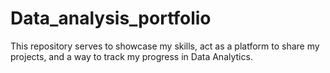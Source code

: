 # Data_analysis_portfolio
This repository serves to showcase my skills, act as a platform to share my projects, and a way to track my progress in Data Analytics. 
